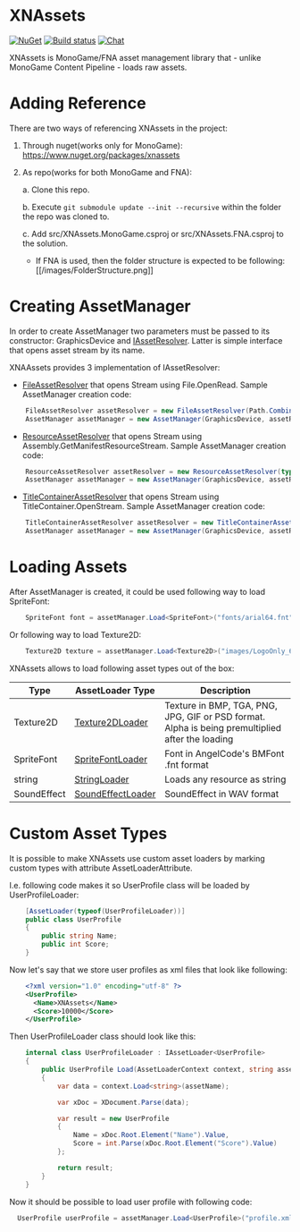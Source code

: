# XNAssets
[![NuGet](https://img.shields.io/nuget/v/XNAssets.svg)](https://www.nuget.org/packages/XNAssets/) [![Build status](https://ci.appveyor.com/api/projects/status/j1q2injprkq3j18p?svg=true)](https://ci.appveyor.com/project/RomanShapiro/xnassets) [![Chat](https://img.shields.io/discord/628186029488340992.svg)](https://discord.gg/ZeHxhCY)

XNAssets is MonoGame/FNA asset management library that - unlike MonoGame Content Pipeline - loads raw assets.

# Adding Reference
There are two ways of referencing XNAssets in the project:
1. Through nuget(works only for MonoGame): https://www.nuget.org/packages/xnassets
2. As repo(works for both MonoGame and FNA):
    
    a. Clone this repo.
    
    b. Execute `git submodule update --init --recursive` within the folder the repo was cloned to.
    
    c. Add src/XNAssets.MonoGame.csproj or src/XNAssets.FNA.csproj to the solution.
    
      * If FNA is used, then the folder structure is expected to be following: [[/images/FolderStructure.png]]
    
# Creating AssetManager
In order to create AssetManager two parameters must be passed to its constructor: GraphicsDevice and [IAssetResolver](https://github.com/rds1983/XNAssets/blob/master/src/XNAssets/Assets/IAssetResolver.cs). Latter is simple interface that opens asset stream by its name.

XNAAssets provides 3 implementation of IAssetResolver:
  * [FileAssetResolver](https://github.com/rds1983/XNAssets/blob/master/src/XNAssets/Assets/FileAssetResolver.cs) that opens Stream using File.OpenRead. Sample AssetManager creation code:
```c#
    FileAssetResolver assetResolver = new FileAssetResolver(Path.Combine(PathUtils.ExecutingAssemblyDirectory, "Assets"));
    AssetManager assetManager = new AssetManager(GraphicsDevice, assetResolver);
```

  * [ResourceAssetResolver](https://github.com/rds1983/XNAssets/blob/master/src/XNAssets/Assets/ResourceAssetResolver.cs) that opens Stream using Assembly.GetManifestResourceStream. Sample AssetManager creation code:
```c#
    ResourceAssetResolver assetResolver = new ResourceAssetResolver(typeof(MyGame).Assembly, "Resources.");
    AssetManager assetManager = new AssetManager(GraphicsDevice, assetResolver);
```

  * [TitleContainerAssetResolver](https://github.com/rds1983/XNAssets/blob/master/src/XNAssets/Assets/TitleContainerAssetResolver.cs) that opens Stream using TitleContainer.OpenStream. Sample AssetManager creation code:
```c#
    TitleContainerAssetResolver assetResolver = new TitleContainerAssetResolver("Assets");
    AssetManager assetManager = new AssetManager(GraphicsDevice, assetResolver);
```

# Loading Assets
After AssetManager is created, it could be used following way to load SpriteFont:
```c#
    SpriteFont font = assetManager.Load<SpriteFont>("fonts/arial64.fnt");
```
Or following way to load Texture2D:
```c#
    Texture2D texture = assetManager.Load<Texture2D>("images/LogoOnly_64px.png");
```

XNAssets allows to load following asset types out of the box:

Type|AssetLoader Type|Description
----|----------------|-----------
Texture2D|[Texture2DLoader](https://github.com/rds1983/XNAssets/blob/master/src/XNAssets/Assets/Texture2DLoader.cs)|Texture in BMP, TGA, PNG, JPG, GIF or PSD format. Alpha is being premultiplied after the loading
SpriteFont|[SpriteFontLoader](https://github.com/rds1983/XNAssets/blob/master/src/XNAssets/Assets/SpriteFontLoader.cs)|Font in AngelCode's BMFont .fnt format
string|[StringLoader](https://github.com/rds1983/XNAssets/blob/master/src/XNAssets/Assets/StringLoader.cs)|Loads any resource as string
SoundEffect|[SoundEffectLoader](https://github.com/rds1983/XNAssets/blob/master/src/XNAssets/Assets/SoundEffectLoader.cs)|SoundEffect in WAV format

# Custom Asset Types
It is possible to make XNAssets use custom asset loaders by marking custom types with attribute AssetLoaderAttribute.

I.e. following code makes it so UserProfile class will be loaded by UserProfileLoader:
```c#
    [AssetLoader(typeof(UserProfileLoader))]
    public class UserProfile
    {
        public string Name;
        public int Score;
    }
```

Now let's say that we store user profiles as xml files that look like following:
```xml
    <?xml version="1.0" encoding="utf-8" ?>
    <UserProfile>
      <Name>XNAssets</Name>
      <Score>10000</Score>
    </UserProfile>
```

Then UserProfileLoader class should look like this:
```c#
	internal class UserProfileLoader : IAssetLoader<UserProfile>
	{
		public UserProfile Load(AssetLoaderContext context, string assetName)
		{
			var data = context.Load<string>(assetName);

			var xDoc = XDocument.Parse(data);

			var result = new UserProfile
			{
				Name = xDoc.Root.Element("Name").Value,
				Score = int.Parse(xDoc.Root.Element("Score").Value)
			};

			return result;
		}
	}
```

Now it should be possible to load user profile with following code:
```c#
  UserProfile userProfile = assetManager.Load<UserProfile>("profile.xml");
```  
